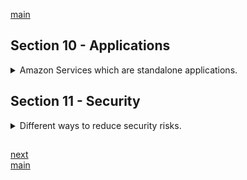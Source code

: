 <!--
// cSpell:ignore fileb boto
-->

[main](README.md)

## Section 10 - Applications

<details>
<summary>
Amazon Services which are standalone applications.
</summary>

### SQS [SAA-C02] - Simple Queue Service

SQS - Simple Queue Service.

one of the first AWS services

> Amazon SQS is a web service that gives you access to a message queue that can be used to store messages while waiting for a computer to process them.\
> I't a distributed queue system that enables web service applications to quickly and reliably queue messages that one componenet in the application generates to be consumed by another component.\
> A queue is a temporary repository for messages that are awaiting processing.

example: meme generator website. we start by uploading a photo to S3, which triggers an lambda, which takes the image and grabs a text from the message in a queue. then an EC2 machine combines the text and the image and uploads the result to an S3 bucket. if the EC2 machine fails, the message remains in the queue.

another example, travel website. a user enters the information at the website, which is pushed to a SQS queue, which is pulled by EC2 machines that search for flights in those dates. the data is then pulled and returned to the website and shown to the user.

> Using Amazon SQS you can decouple the components of an application so they run independently, easing message management between components. Any component of a distributed application can store messages in a fail-safe queue.\
> Messages can contain up to 256 kb of text in any format, and any componenet can later retrieve the messages programmatically using the amazon SQS Api.

_(the key word is **decouple**, look for it in the exam)_

we can get larger messages, but then they are stored in s3, not sqs.

> The queue acts as a buffer between the component producing and saving data, and the componenet receiving the data for processing.\
> This means the queue resolves issues that arise if the producer is producing work faster than the consumer can process it, or if the the producer or consuer are only intermittently connected to the network.

two types of queue:

- standards queue: default, nearly unlimited transactions, each message is guranteed to be delivered at least once. and the orders might be delevered out of order.
- FIFO queue - first in, first out. the order is preserved, and a message is delivered exactly once. messages are available until a consumer processes it and deletes it, no duplicates.

  - support message groups - multiple ordered message groups within a single queue.
  - limited to 300 transaction per second (TPS).

Messages have a **visibility timeout**, which stars when a reader picks up the message, and lasts until the reader deletes it (completes the processing) or a period of time. if the period of time passes then the message become visible again and can be picked by another consumer, this is how we might result in processing the same message twice.

Short polling checks for messages and returns immediately with a result (even if the queue is empty). Long Polling returns only if there is a message, or until a timeout. we might decide our consumer should perform long polling if we know our queue will be mostly empty.

Exam tips

- SQS is pull-based, not pushed base.
- Messages are 256K in size
- Messages can be kept in the queue from 1 minute to 14 days, the default retention period is 4 days.
- Visibility period timeout - length of time that is provided to a consumer to process the message before another consumer picks up. the maximum is 12 hours.
- SQS guarantees that your message will be processed at least once.
- Short and Long polling. short - immediate return, long - wait and timeout.
- The term **Decoupling** is usually used in the context of SQS

### SWF - Simple Work Flow Service

mostly comes up in comparison to sqs.

> Amazon Simple Workflow service (SWF) is a web service that makes it east yo coordinate work across distributed application components. SWF enable applications for a range of use cases, including media processing, web application back-end,, business process workflows, and analtics pipelines, to be designed as coordination of tasks.\
> tasks represent invocation of various processing steps in an application which can be performed by executable code, web service calls, human actions and scripts.

it's a way of combining steps between different components, some of which can be manual tasks, like getting a delivery, which has a human element to it.

the terminology used is about tasks

| Operation        | SQS                                                            | SWF                                            |
| ---------------- | -------------------------------------------------------------- | ---------------------------------------------- |
| retention period | max 14 days                                                    | up to a year                                   |
| API              | Message oriented API                                           | Task oriented API                              |
| Duplications     | Duplicate messages are possbile, up to the user to handle them | Task is assigned once and never has duplicates |
| Tracking         | User implemented (if needed)                                   | Keeps track of all the task and events         |

> SWF Actors:
>
> - Workflow Starters - an application that can initiate (start) a workflow. (e-commerce website, mobile app).
> - Deciders - control the flow of activity tasks in a workflow execution. If something has finished (or failed) in a workflow, a Decider decides what to do next.
> - Activity Workers - Carry our the activity tasks.

### SNS - Simple Notification Service

> Amazon Simple Notification Service (SNS) is a web service that makes it easy to set up, operate and send notifications from the cloud.\
> It provides developes with a highly scalable, flexible and cost-effective capability to publish messages from an application and immediately deliver them to subscribers or other applications.

it allows push notifications to phone (apple, google, windows), it also provides notifications by SMS messages, emails. amazon SQS messages or any other http endpoint.

> SNS allows you to group multiple recipients using **topics**. A topic is an "access point" for allowing recipients to dynamically subscribe for identical copies of the same notification.\
> One topic can support deliveries to multiple endpoint types, for example, you can group together IOS, Android and SMS recipients. When you publish once to a topic, SNS delvers appropriately formatted copies of your message to each subscriber.

all messages are stored redundantly in multiple availability zones.

> SNS Benefits
>
> - instantaneous, push based delivery (no polling)
> - Simple APIS and easy intgreation with applications
> - Flexible messages delivery over multiple transport protocols.
> - Inexpensive, pay-as-you-go model with no up-front costs.
> - Web bases AWS Management Console offers the simplicity of a point and click-interface.

**SQS is pull based, while SNS is push based.**

### Elastic Transcoder

a media transcorer in the cloud. convert media filers from the original source format into different formats that will play on different devices (smartphone, tablets, PCs). There are presets for popular formats transcoding, so theres no need to guess which format works best on which device.

payment is based on computation time and resolution.

in example of using this is storing a video on S3, which triggers a lambda which sends the data to elastic transcoder, and the output is stored at a different S3 bucket after it's been converted to all the supported formats.

### API Gateway

> Amazon API Gateway is a fully managed service that makes it easy for developers to publish, maintain, monitor and secure APIs at any scale.

it's something that acts as a "front door" for applications to access data or functionality from our backend services (or other sources). it distributes traffic across targets, it's usually used to connects with lambda, but can also work with dynamoDB or EC2 machine.

API gateway can

> - Expose HTTPS endpoints to define a RESTful Api
> - Serverless-ly connect to services like Lambda and DynamoDb
> - Send each API endpoint to a different target
> - Run efficiently with low cost
> - Scales effortlessly
> - Track and control usage by API key
> - Throttle requests to prevent attacks
> - Connect to CloudWatch to log all requests for monitoring
> - Maintain multiple versions of your API

configuration:

1. we define an api (container
2. define resource and nested resources (URL paths)
3. for each resource
   1. we select supported HTTP methods (verbs: Get, Put, Post, Delete)
   2. set security
   3. choose target (Ec2, lambda, DynamoDb,etc...)
   4. set request and response transformations

we deploy at gateway to a stage it has a default gateway domain but can use custom domain, and now supports QS certificate Manager (SSL/TLS certs).

> Cacheing:\
> You can enable API caching in Amazon API gateway to cache your endpoint's response. With caching you can reduce the number of calls made to your endpoint and also improve the latency of the requests to your API.\
>  When you enable caching for a stage, API gateway caches responses from your end point for a specified time-to-live (TTL) period (in seconds). API gateway then responds to the requests by looking up the endpoint response from the chache instead of making a request to your endpoint.
>
> Same Origin Policy:\
> In computing, the same-origin policy is an important concept in the web application security model. under the policy, a web browser permists scripts contained in a first web page to access data in a second web page, but only if both web pages have the same origin (domain name).\
> This is done to prevent Cross-Site Scripting (XSS) attacks.
>
> - enforced by web browsers
> - some tools ignore it (postman, curl)

in aws,we always have different domain names, like S3, lambda. so we use CORS

> CORS is one way the server at the other end (not the client code in the browser) an relax the same-origin policy.\
> Cross origin resource sharing (CORS) is a mechanism that allows restricted resources (e.g. fonts) on a web page to be requested from another domain outside the domain from which the resource was served.

if we see the error message "origin policy cannot be read at the remote resource" we need to enable CORS.

Exam Tips

> - API gateway at a high level - entry point to connect to other targets (Lambda, EC2, dynamoDB)
> - Caching (TTL) to increase performance.
> - Low cost and scales automatically
> - You can throttle API gateway to precent attack
> - You can log results to cloud watch
> - If you are using javascript/AJAX that uses multiple domains with API gateway, ensure that you have enables CORS on API gateway.
> - CORS in enforced by the client.

### Kinesis [SAA-C02]

> Amazon Kinesis is a platform to send your streaming data to. Kinesis makes it easy to load and analyze streaming data, also providing the ability for you to build your own custom applications four your business needs.

> Streaming Data is data that is generated continiously by thousands of data sources, which typically send data record simultaneously, and in small sizes (oreder of kilobyes).

this can be purchases from online stores, stock prices, game date (as the gamer plays, what happens), social network data (twitter) or geospatial data (like uber.com) and IOT sensor data (internet of things). data that is generated all the time, in small sizes.

3 types of kinesis

- kinesis streams
- kinesis firehose
- kinesis analysis

Kinesis Streams

data producers stream the data to kinesis.

- data is stored in _shards_.
- default storage period is 24 hours, but can be configured to seven days.
- Consumers (EC2 machine) use the data in the shards to perform some analytics, and then they can store the result of of the work.

Shards:

| Action                  | Read           | Write                           |
| ----------------------- | -------------- | ------------------------------- |
| limits                  | 5 transactions | 1000 records                    |
| maximum size per second | 2MB            | 1 MB (including partition keys) |

the data capcity of the stream is a function of the number shards, the total capacity is the sum of the shards.

Kinesis Firehose:\
no persistent storage, data is analyzed as it comes, triggers a lambda to run on the data.

Kinesis analytics works with either kinesis streams or kinesis firehose. it analyzes the data and stores a result.

> Exam Tips
>
> - Know the difference between Kinesis Streams and Kinesis Firehose. choose the relvent one to the given scenario.
> - Understand what kinesis Analytics is.

### Web Identity Federation - Cognito

> Web Identity Federation lets you give your users access to AWS resources after they have successfully authenticated with a web-based identity provider like amazon, facebook or google.\
> Following successfull authentication, the user recives an authentication code from the WEB ID provider, which they can trade temporary for AWS security credentials.

Amazon Cognito is a Web Identity Federation service

- Sign-up and sign-in to your apps
- Access for guest users
- Acts as an identity broker between your application and Web ID providers, so you don't need to write any additional code.
- Synchronizes user data for multiple devices
- Recommended for all mobile application AWS services

a user logs in with facebook and this gives them an authentication token, which they send to cognito and get back application keys for aws services.

> Cognito brokers between the app and (facebook or google) to provide temporary credential which maps to an IAM role allowing access to the required resource.\
> No need for the application to embed or store AWS credentials locally on the device, so it gives users a seamless experience across all mobile devices.

User Pools and identity Pools:

> Cognito User pools are user directories used to manage sign-up and sign-in functionalities for mobile and we applications. Users can sign-in directly to the user poo, or by using Facebook, Amazon or Google.\
> Coginto acts as an identity broker between the identity provider and AWS. successfull authentication generates ad JSON web Token (JWT).
>
> Identity Pools provide temporary AWS credentials to access AWS services like S3 or DynamoDB.

example: a user logs in using facebook, which passes a token to the aws UserPool, and a JWT token is granted. with this token, AWS IdentityPool is accessed, and the user is given AWS credentials, which can be used to access aws resources.

> Cognito tracks the association between user identity and the various different devices they sign-in from.\
> In order to provide a seamless user experience for your application, Cognito uses Push Synchronization to push updates and synchronize user data across multiple devices. Cognito uses SNS to send a notification to all the devices associated with a given user identity whenever stored in the cloud changes.

it means that if a user changes something in one device, cognito sends a silent notification to all devices connected with to this user and updates the data there.

Exam Tips

- **Federation** allows users to authenticate with a web Identity Provider (google, facebook, amazon).
- The user authenticates first with the Web ID Provider and revices an authentication token, which is exchanged for a temporary AWS credentials allowing them to assume an IAM role.
- **Coginto** is an Identity Broker which handles interaction between tour applications the web ID provider (you don't need to write you own code to do this).
- User Pool is user based. it handels things like user registration, authenticaton and account recovery.
- Identity Pool authorize access to AWS resource - IAM Role.

### Summary

SQS - Simple Queue Service

- SQS is a way to de-couple your infrastructure
- SQS is pull based, not push based
- messages in SQS are 256 Kb
- retention time is from one minute to 14 days, with the default being 4 days
- Standard SQS and FIFO SQS
  - Standard does not guarantee order and messages can be delivered more than once.
  - FIFO maintans order and messages are delivered only once.
- Visibility timeout - the time where the message is reserved for a reader that took it until it's given to another worker, if the timeout is too short, it may cause duplicate processing.
  - max visibility timeout is 12 hours
- SQS guarantees that messages will be processed at least once.
- Long polling (waits for a message or a timeout) and Short polling(return immediately)

SWF vs SQS

- retnetion period of 14 days vs 1 year (SWF)
- SWF uses task oriented API, SQS uses message oriented terminology
- SWF ensures tasks are processed once and never duplicated
- SWF keeps track of all events, for SQS this needs to be implemented by the user.
- SWF Actors
  - Starters - initiate a workflow
  - Deciders - deicide on the control flow
  - Workers - carry out activities

SNS

- Push based delivery (instantaneous, no polling)
- Simple API, easy integration
- Flexible, multiple transport protocols
- Inexpensive, pay as you go
- Web based management with point-and-click interface

Elastic transcoder is a media transcoder in the cloud.

API Gateway

- gateway to aws resources
- caching capabilities
- scales automatically
- can be throttled
- results can be logged to cloud watch
- enable CORS if using AJAX

Kinessis:

- kinesis streams - data persistent, using shards.
- kinesis firehose - no persistency, consumed immediately
- kinsis analytics - analyze data

Cognito and Federation

- authenticate with Web identity provider
- A token is exchanged for temporary AWS credentials that allow the user to assume an IAM role.
- Cognito is an identity Broker which handels interaction between applications and the Web ID provider.
- user pool - user based: registration, authentication, account recovery
- identity pool - authorize access to IAM Roles and AWS resources.

### Quiz 8: Applications Quiz

> - What happens when you create a topic on Amazon SNS? _ANSWER: An amazon resource name is created._
> - In SWF, what does a "domain" refer to? _ANSWER: A collection of related workers_
> - What does Amazon SES stand for? _ANSWER: Simple Email Service_

</details>

## Section 11 - Security

<details>
<summary>
Different ways to reduce security risks.
</summary>

### Reducing Security Threats [SAA-C02]

there are some **Bad Actors**, clients (malicious software) that try to access the service in a way that they shouldn't. they might try to steal or scrape information, pretned to be someone else by sending fake data, and they can even try to shut down the service by flooding it with request (Denial of service).

if we know the ip of the bad actor, we can use Network Access Control Lists and create an Inbound rule to deny access to that ip. we can also use host-based firewall services.

if we have an application load balancer, we can put all the security operation on it, and terminate the connection at the load balancer level. this is one reason to have different security groups, one for the load balancer, and another for the EC2 service (which can only be accessed from the load balancer).

when using Network Load Balancers,the traffic passes through it to the EC2 service, and the ip is visible across the entire connection, so it should be terminated at the EC2 level.

A WAF (Web Application Firewall) can be attached to the load balancer and it monitors (blocks and filters) requests. it has presets for common attacks such as SQL injection.

A WAF uses layer 7 - so it is applications aware, when we wish to block ip addresses ranges, we use level 4 protection, meaning NACL.

we can also attach a WAF to a cloudFront edge, this is helpful because if we have a cloudfront connection, then the load balancer sees the ip from it, and not that of the original client.

### Key Management Service (KMS) [SAA-C02]

> - **Regional** secure key management, encryption and decryption.
> - Manages **Customer Master Keys** (CMKs)
> - Ideal for S3 object, database passwords and API keys stored in System Manager Parameter Store.
> - Encrypt and decrypt data up to **4 kb** in size.
> - Integrated with most AWS services.
> - Pay per API call.
> - Audit capability using ClouTrail - logs delivered to S3.
> - FIPS 140-2 Level - a type of security standard.
>   - Level 3 is supported in CloudHSM.

three types of CMKS:

> 1. Customer Managed CMK: allows key _rotation_. controlled via key policies and can be enabled/disabled.
> 1. AWS Managed CMK: free. used by deafult if you pick encryption in most AWS service. only that service can use them directly.
> 1. AWS owned CMK: used by AWS on a shared basis accross many accounts. uncommon.

| Type             | User View | User Manage | Dedicated To Account |
| ---------------- | --------- | ----------- | -------------------- |
| Customer Managed | Yes       | Yes         | Yes                  |
| AWS Managed CMK  | Yes       | No          | Yes                  |
| AWS Owned CMK    | No        | Yes         | No                   |

keys can be symmetric or asymmetric.

Symmetric:

- same key used for encrption an decryption.
- AES-256.
- Never leaves AWS un-encrypted.
- Must call the KMS APIs to use.
- AWS services which are integrated with KMS use symmetric CMKs.
- Encrypt, decrypt and re-encrypt data.
- Generate data keys, date key pairs and random byte strings.
- **Import** your own key material.

Asymmetric:

- Mathemetically related public/private key pair (ssh uses this).
  - the public key can be given to anyone.
- **RSA** and **Elliptic-Curve Cryptography** (ECC).
- Private key never leaves AWS un-encrypted.
- Must call the KMS APIs to use the private key.
- Download the public key and use outside AWS.
- Used outside AWS by users who can't call KMS APIs.
- AWS services which are integrated with KMS **do not support** asymmetric CMKs.
- used to Sign messages and verify signatures.

Default Key Policy - grant AWS account (root user) _full access_ to the CMK.

```json
{
  "Sid": "Enable IAM User Permissions",
  "Effect": "Allow",
  "Principal": {
    "AWS": "arn:aws:iam::111122223333:root"
  },
  "Action": "kms:*",
  "Resource": "*"
}
```

we can also give permissions to a specific role.

```json
{
  "Sid": "Allow use of the key",
  "Effect": "Allow",
  "Principal": {
    "AWS": "arn:aws:iam::111122223333:role/EncryptionApp"
  },
  "Action": [
    "kms:DescribeKey",
    "kms:GenerateDataKey",
    "kms:Encrypt",
    "kms:ReEncrypt",
    "kms:Decrypt"
  ],
  "Resource": "*"
}
```

CMKS are region specific, so if we want to move data between regions, it must be decrypted, moved, and enctypted again with a different key.

in the console, we select the **KMS** service, and then choose the <kbd>AWS Managed Keys</kbd> option, when we integrate a service with KMS, a key with an alias is created automatically.\
under <kbd>Customer Managed Keys</kbd>, we can see the keys which we created. we can rotate the key automatically.

we create an EC2 machine and give it the Encryption Role. we can also create an alias, which points to the key, this facilitates key rotation, as it allows changing keys without changing the code itself (we simply point the alias to a different key). the name of the alias must be prefixed with "alias/".

```sh
aws kms create-key --description "Demo CMK"
# we take the key id
aws kms create-alias --target-key-id <keyId> --alias-name "alias/demoKey"
aws kms list-keys
# using the key
echo "this is a secret message" > topsecret.txt
cat topsecret.txt
# now output a base64 blob
aws kms encrypt --key-id "alias/demoKey" --plaintext file://topsecret.txt --output text --query CiphertextBlob
# decode and push to a file
aws kms encrypt --key-id "alias/demoKey" --plaintext file://topsecret.txt --output text --query CiphertextBlob | base64 --decode > topsecret.txt.encrypted
cat topsecret.txt.encrypted
# decrypt, fileb is for binary
aws kms decrypt --ciphertext-blob fileb://topsecret.txt.encrypted --output text --query Plaintext | base64 --decode
```

we don't have to specify which key to use for decryption, as this data is part of the encryption metadata.

for files above 4 KB, we can use a Data Encryption Key (DEK). it uses envelope encryption. this allows us to reduce the amount the date we use.

```sh
aws kms generate-data-key --key-id "alias/demoKey" --key-spec AES_256
# we take the ciphertextBlob
```

### CloudHSM - Hardware Security Module [SAA-C02]

HSM Hardware Security Module. a way to manage private keys, validated control on the key.

> - **Dedicated** hardware security module.
> - **FIPS 140-2 Level 3**.
> - stronger than KMS level2.
> - Manage your own Keys.
> - **No access** to the AWS-managed component.
> - Runs within a VPC in your Account
> - Single tenant, multi-AZ, running on a cluster dedicated to the user.
> - Industry standard APIs- no **AWS APIs**.
> - _PKCS#11_, _Java Cryptography Extensions (JCE)_, > _Microsoft CryptoNG (CNG)_
> - If the key is lost, it's irretrievable (even by AWS), so keys must be kept safe.

the cluster runs in an existing or a new VPC, this cluster project ENI (elastic network interface) for the other vpc to communicate with. HSM isn't redundant by default, so we need to create HSMs in multiple AZ.

### Parameter Store [SAA-C02]

a way to manage secret and configuration in aws services. passwords, connection strings, access keys, and so on.

> - Component of the AWS System Manager (SSM)
> - Secure, **serverless** storage for configuration and secrets:
>   - Passwords
>   - Database connection strings
>   - License codes
>   - API keys
> - Values can be stored encrypted (KMS) or in plaintext
> - Allows for separation of data from source control.
> - Store parameters in **hierarchies**
> - Track versions of values
> - Set TTL to expire values such as passwords

parameters can be stored in hierarchies. so data can be restored from the root or from a leaf. this also allows to restrict access based on hierarchies or path.

to get all the parameters, we call the `GetParametersByPath` api and provide the path.

Parameter Store is integrated with CloudFormation

```yaml
Parmeters:
  LatestAmiId:
    Type: "AWS::SSM::Parameter::Value<AWS::EC2::Image:Id>"
    Default: "/aws/service/ami-amazon-linux-latest/amzn2-ami-hvm-x86_64-gp2"

Resources:
  Instance:
    Type: "AWS::EC2::Instance"
    Properties:
      ImageId: !Ref LatestAmiId
```

in the console

we will create a lambda function to access the Parameter Store, but we first need a role to access it.

under IAM, <kbd>policies</kbd>, we <kbd>Create Policy</kbd> and use this policy, we give it a name, like "lambda_parameter_store_policy".

```json
{
  "Version": "2012-10-17",
  "Statement": [
    {
      "Effect": "Allow",
      "Action": [
        "logs:CreateLogGroup",
        "logs:CreateLogStream",
        "logs:PutLogEvents",
        "ssm:GetParameter*",
        "ssm:GetParametersByPath*"
      ],
      "Resource": "*"
    }
  ]
}
```

now we create a role to use this policy, so <kbd>Role</kbd>, <kbd>Create Role</kbd>, and select a common use case "Lambda" and search for this policy, attach it, and give the role a name "lambda_parameter_store_role".

next we create the lambda itself. Under **Lambda**, <kbd>Create Function</kbd>, provide a name, choose a runtime (such as python), and give the lambda the role.

now we replace the boilerplate code with the following. we create an aws client (boto3).

```py
import json
import os

import boto3

client = boto3.client("ssm")
env = os.environ["ENV"]
app_config_path = os.environ["APP_CONFIG_PATH"]
full_config_path = "/" + env + "/" + app_config_path

def lambda_handler(event, context):
  print("Config Path: "+ full_config_path)
  param_details = client.get_parameters_by_path(Path=full_config_path, Recursive=True, WithDecryption=True)
  print(json.dumps(param_details, default=str))
```

we also need to set the environment variables for the lambda, so we click <kbd>Edit Environment variables</kbd>: "ENV":"prod", "APP_CONFIG_PATH":"acg". we will need them in the parameter store. all of our parameters will be under the path "prod/acg".

we also want a key, so in the **KMS** service, we select <kbd>customer managed keys</kbd>, then <kbd>Create a key</kbd>, a symmetric key, give it a name. we need to define the key administrator, which a user/role that owns the key. we also set up who can access the key.

under the **SSM** service, we select <kbd>Parameter store</kbd> and start creating parametesr, there are two tiers, depending on the number of parameters which we have (we choose standard key). we also select <kbd>SecureString</kbd>, and choose the KMS key we created. now we can start entering the value. the value can be up to 4096. we can create another parameters, this time a <kbd>StringList</kbd>, which isn't encrypted.

to see the lambda in action, we configure a test event, with an event name, we don't care about the values. we click <kbd>Test</kbd> and then we se the log with the json containing all the parameters which we created.

</details>

##

[next](Section_12_Serverless.md)\
[main](README.md)
